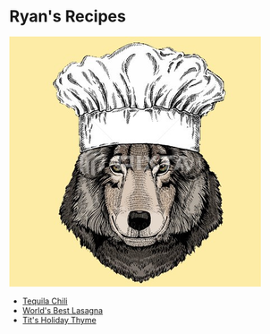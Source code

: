 <!DOCTYPE html>
<html lang="en">
<head>
    <meta charset="UTF-8">
    <meta http-equiv="X-UA-Compatible" content="IE=edge">
    <meta name="viewport" content="width=device-width, initial-scale=1.0">
    <title>Ryan's Recipes</title>
    <link rel="stylesheet" href="style.css">
</head>
<body>
    <h1>Ryan's Recipes</h1>
    <img class="chef" src="/images/chefWolf.jpg" alt="cartoon cheff">
    <ul>
        <li><a href="/recipes/tequila-Chili.html">Tequila Chili</a></li>
        <li><a href="/recipes/world-best-lasagna.html">World's Best Lasagna</a></li>
        <li><a href="/recipes/tito-holiday-thyme.html">Tit's Holiday Thyme</a></li>
    </ul>
    
</body>
</html>
